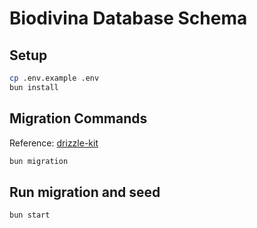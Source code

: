 # Biodivina Database Schema

## Setup
```sh
cp .env.example .env
bun install
```

## Migration Commands
Reference: [drizzle-kit](https://orm.drizzle.team/docs/migrations)
```sh
bun migration
```

## Run migration and seed
```sh
bun start
```
